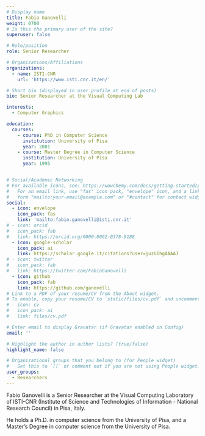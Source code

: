 ```yaml
---
# Display name
title: Fabio Ganovelli
weight: 0700
# Is this the primary user of the site?
superuser: false

# Role/position
role: Senior Researcher

# Organizations/Affiliations
organizations:
  - name: ISTI-CNR
    url: 'https://www.isti.cnr.it/en/'

# Short bio (displayed in user profile at end of posts)
bio: Senior Researcher at the Visual Computing Lab

interests:
  - Computer Graphics

education:
  courses:
    - course: PhD in Computer Science
      institution: University of Pisa
      year: 2001
    - course: Master Degree in Computer Science
      institution: University of Pisa
      year: 1995


# Social/Academic Networking
# For available icons, see: https://wowchemy.com/docs/getting-started/page-builder/#icons
#   For an email link, use "fas" icon pack, "envelope" icon, and a link in the
#   form "mailto:your-email@example.com" or "#contact" for contact widget.
social:
  - icon: envelope
    icon_pack: fas
    link: 'mailto:fabio.ganovelli@isti.cnr.it'
# - icon: orcid
#   icon_pack: fab
#   link: https://orcid.org/0000-0002-0378-9188
  - icon: google-scholar
    icon_pack: ai
    link: https://scholar.google.it/citations?user=juzGIhgAAAAJ
# - icon: twitter
#   icon_pack: fab
#   link: https://twitter.com/FabioGanovelli
  - icon: github
    icon_pack: fab
    link: https://github.com/ganovelli
# Link to a PDF of your resume/CV from the About widget.
# To enable, copy your resume/CV to `static/files/cv.pdf` and uncomment the lines below.
# - icon: cv
#   icon_pack: ai
#   link: files/cv.pdf

# Enter email to display Gravatar (if Gravatar enabled in Config)
email: ''

# Highlight the author in author lists? (true/false)
highlight_name: false

# Organizational groups that you belong to (for People widget)
#   Set this to `[]` or comment out if you are not using People widget.
user_groups:
  - Researchers
---
```


Fabio Ganovelli is a Senior Researcher at the Visual Computing Laboratory of ISTI-CNR (Institute of Science and Technologies of Information - National Research Council) in Pisa, Italy. 

He holds a Ph.D. in computer science from the University of Pisa, and a Master’s Degree in computer science from the University of Pisa. 
